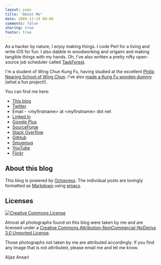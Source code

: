 ```yaml
---
layout: page
title: "About Me"
date: 2009-12-24 00:00
comments: false
sharing: true
footer: true
---
```


<!-- ai l /images/aijaz.jpg /images/aijaz.jpg 235 256 Hello! -->
As a hacker by nature, I enjoy making things. I code Perl for a living
and write iOS for fun. I also dabble in woodworking and origami and
making tangible things with my hands. Oh, I've also written a pretty
nifty open-source job scheduler called
[TaskForest](http://www.taskforest.com). 

I'm a student of Wing Chun Kung Fu, having studied at the excellent
[Philip Nearing School of Wing Chun](http://wingchunchicago.com/).  I've
also [made a Kung Fu wooden dummy](/2012/07/15/making-a-kung-fu-wooden-dummy/) (what a fun project!).  

You can find me here:

* [This blog](http://www.aijazansari.com/)
* [Twitter](http://twitter.com/_aijaz_)
* Email - &lt;myfirstname&gt; at &lt;myfirstname&gt; dot net
* [Linked In](http://www.linkedin.com/in/aijaz)
* <a href="https://plus.google.com/u/0/102749128357279831675" rel="me">Google Plus</a> <!-- http://gplus.to/aijaz -->
* [SourceForge](http://sourceforge.net/users/enoor)
* [Stack Overflow](http://careers.stackoverflow.com/aijaz)
* [GitHub](http://github.com/aijaz)
* [Smugmug](http://aijaz.smugmug.com)
* [YouTube](http://www.youtube.com/user/AijazBhai)
* [Flickr](http://www.flickr.com/aijazansari/)

## About this blog

This blog is powered by [Octopress](http://www.octopress.org).  The
individual posts are lovingly formatted as [Markdown](http://daringfireball.net/projects/markdown/)  using [emacs](http://emacsformacosx.com/).

## Licenses

<a rel="license" href="http://creativecommons.org/licenses/by-nc-nd/3.0/"><img alt="Creative Commons License" style="border-width:0" src="http://i.creativecommons.org/l/by-nc-nd/3.0/88x31.png" /></a>

Almost all photographs found on this blog were taken by me and are licensed under a <a rel="license" href="http://creativecommons.org/licenses/by-nc-nd/3.0/">Creative Commons Attribution-NonCommercial-NoDerivs 3.0 Unported License</a>.

Those photographs not taken by me are attributed accordingly.  If you
find any image that is not attributed, please email me and let me know.


Aijaz Ansari


